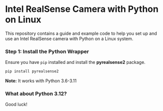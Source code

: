 # Intel RealSense Camera with Python on Linux

This repository contains a guide and example code to help you set up and use an Intel RealSense camera with Python on a Linux system.

### Step 1: Install the Python Wrapper

Ensure you have `pip` installed and install the **pyrealsense2** package.
```sh
pip install pyrealsense2
```

**Note:** It works with Python 3.6-3.11

### What about Python 3.12?

Good luck!